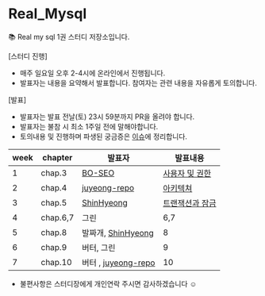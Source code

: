 # Real_Mysql
📚 Real my sql 1권 스터디 저장소입니다.

[스터디 진행]
- 매주 일요일 오후 2-4시에 온라인에서 진행됩니다.
- 발표자는 내용을 요약해서 발표합니다. 참여자는 관련 내용을 자유롭게 토의합니다.
  
[발표]
- 발표자는 발표 전날(토) 23시 59분까지 PR을 올려야 합니다.
- 발표자는 불참 시 최소 1주일 전에 말해야합니다.
- 토의내용 및 진행하며 파생된 궁금증은 [이슈](https://github.com/juyeong-repo/Real_Mysql/issues?q=is%3Aissue+is%3Aclosed)에 정리합니다.

|week|chapter|발표자|발표내용|
|---|---|---|---|
|1|chap.3|[BO-SEO](https://github.com/BO-SEO)|[사용자 및 권한](https://github.com/juyeong-repo/Real_Mysql/blob/main/chap03/Real%20MySQL%208.0__%20chap03.pdf)|
|2|chap.4|[juyeong-repo](https://github.com/juyeong-repo)|[아키텍쳐](https://github.com/juyeong-repo/Real_Mysql/blob/main/chap04/chap04.%EC%95%84%ED%82%A4%ED%85%8D%EC%B3%90.md)|
|3|chap.5|[ShinHyeong](https://github.com/ShinHyeong)|[트랜잭션과 잠금](https://s2nyeong.notion.site/05-14324225a8bd4597ba8e044a4035c48a)|
|4|chap.6,7|그린|6,7|
|5|chap.8| 발짜개, [ShinHyeong](https://github.com/ShinHyeong)|8|
|6|chap.9|버터, 그린|9|
|7|chap.10| 버터 , [juyeong-repo](https://github.com/juyeong-repo)|10|


- 불편사항은 스터디장에게 개인연락 주시면 감사하겠습니다 ☺️


